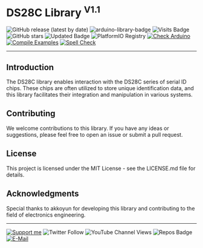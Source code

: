 # DS28C Library <sup>V1.1</sup>

![GitHub release (latest by date)](https://img.shields.io/github/v/release/akkoyun/DS28C) ![arduino-library-badge](https://www.ardu-badge.com/badge/DS28C.svg?) ![Visits Badge](https://badges.pufler.dev/visits/akkoyun/DS28C) ![GitHub stars](https://img.shields.io/github/stars/akkoyun/DS28C?style=flat&logo=github) ![Updated Badge](https://badges.pufler.dev/updated/akkoyun/DS28C) ![PlatformIO Registry](https://badges.registry.platformio.org/packages/akkoyun/library/DS28C.svg) 
[![Check Arduino](https://github.com/akkoyun/DS28C/actions/workflows/check-arduino.yml/badge.svg)](https://github.com/akkoyun/DS28C/actions/workflows/check-arduino.yml) [![Compile Examples](https://github.com/akkoyun/DS28C/actions/workflows/compile-examples.yml/badge.svg)](https://github.com/akkoyun/DS28C/actions/workflows/compile-examples.yml) [![Spell Check](https://github.com/akkoyun/DS28C/actions/workflows/spell-check.yml/badge.svg)](https://github.com/akkoyun/DS28C/actions/workflows/spell-check.yml)

---

## Introduction

The DS28C library enables interaction with the DS28C series of serial ID chips. These chips are often utilized to store unique identification data, and this library facilitates their integration and manipulation in various systems.

## Contributing

We welcome contributions to this library. If you have any ideas or suggestions, please feel free to open an issue or submit a pull request.

## License

This project is licensed under the MIT License - see the LICENSE.md file for details.

## Acknowledgments

Special thanks to akkoyun for developing this library and contributing to the field of electronics engineering.

---

[![Support me](https://img.shields.io/badge/Support-PATREON-GREEN.svg)](https://www.patreon.com/bePatron?u=62967889) ![Twitter Follow](https://img.shields.io/twitter/follow/gunceakkoyun?style=social) ![YouTube Channel Views](https://img.shields.io/youtube/channel/views/UCIguQGdaBT1GnnVMz5qAZ2Q?style=social) ![Repos Badge](https://badges.pufler.dev/repos/akkoyun) [![E-Mail](https://img.shields.io/badge/E_Mail-Mehmet_Gunce_Akkoyun-blue.svg)](mailto:akkoyun@me.com)
